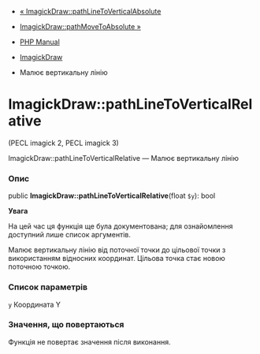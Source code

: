 - [«
ImagickDraw::pathLineToVerticalAbsolute](imagickdraw.pathlinetoverticalabsolute.md)
- [ImagickDraw::pathMoveToAbsolute
»](imagickdraw.pathmovetoabsolute.md)

- [PHP Manual](index.md)
- [ImagickDraw](class.imagickdraw.md)
- Малює вертикальну лінію

# ImagickDraw::pathLineToVerticalRelative

(PECL imagick 2, PECL imagick 3)

ImagickDraw::pathLineToVerticalRelative — Малює вертикальну лінію

### Опис

public **ImagickDraw::pathLineToVerticalRelative**(float `$y`): bool

**Увага**

На цей час ця функція ще була документована; для
ознайомлення доступний лише список аргументів.

Малює вертикальну лінію від поточної точки до цільової точки з
використанням відносних координат. Цільова точка стає новою
поточною точкою.

### Список параметрів

`y`
Координата Y

### Значення, що повертаються

Функція не повертає значення після виконання.
